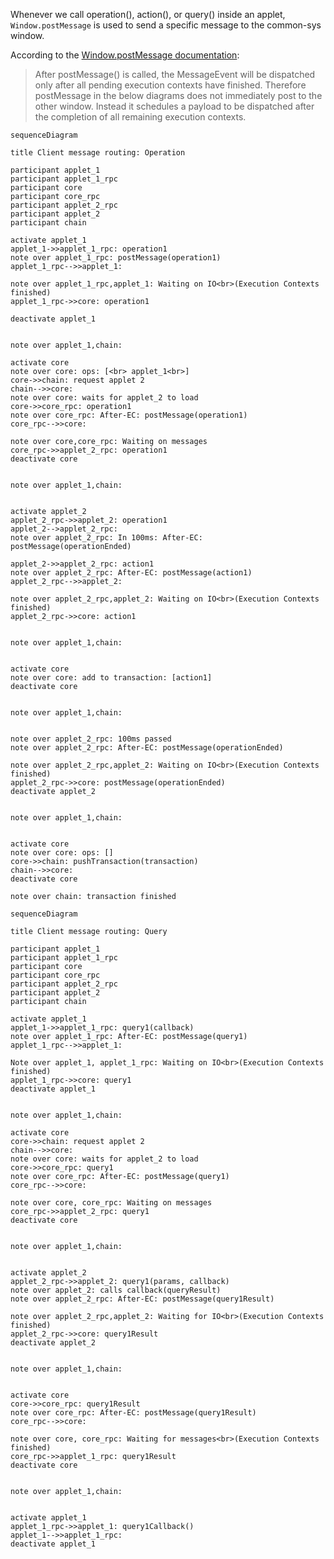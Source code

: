 Whenever we call operation(), action(), or query() inside an applet, `Window.postMessage` is used to send a specific message to the common-sys window.

According to the [Window.postMessage documentation](https://developer.mozilla.org/en-US/docs/Web/API/Window/postMessage):

> After postMessage() is called, the MessageEvent will be dispatched only after all pending execution contexts have finished.
Therefore postMessage in the below diagrams does not immediately post to the other window. Instead it schedules a payload to be dispatched after the completion of all remaining execution contexts.

```mermaid
sequenceDiagram

title Client message routing: Operation

participant applet_1
participant applet_1_rpc
participant core
participant core_rpc
participant applet_2_rpc
participant applet_2
participant chain

activate applet_1
applet_1->>applet_1_rpc: operation1
note over applet_1_rpc: postMessage(operation1)
applet_1_rpc-->>applet_1: 

note over applet_1_rpc,applet_1: Waiting on IO<br>(Execution Contexts finished)
applet_1_rpc->>core: operation1

deactivate applet_1


note over applet_1,chain: 

activate core
note over core: ops: [<br> applet_1<br>]
core->>chain: request applet 2
chain-->>core: 
note over core: waits for applet_2 to load
core->>core_rpc: operation1
note over core_rpc: After-EC: postMessage(operation1)
core_rpc-->>core: 

note over core,core_rpc: Waiting on messages
core_rpc->>applet_2_rpc: operation1
deactivate core


note over applet_1,chain: 


activate applet_2
applet_2_rpc->>applet_2: operation1
applet_2-->applet_2_rpc: 
note over applet_2_rpc: In 100ms: After-EC: postMessage(operationEnded)

applet_2->>applet_2_rpc: action1
note over applet_2_rpc: After-EC: postMessage(action1)
applet_2_rpc-->>applet_2: 

note over applet_2_rpc,applet_2: Waiting on IO<br>(Execution Contexts finished)
applet_2_rpc->>core: action1


note over applet_1,chain: 


activate core
note over core: add to transaction: [action1]
deactivate core


note over applet_1,chain: 


note over applet_2_rpc: 100ms passed
note over applet_2_rpc: After-EC: postMessage(operationEnded)

note over applet_2_rpc,applet_2: Waiting on IO<br>(Execution Contexts finished)
applet_2_rpc->>core: postMessage(operationEnded)
deactivate applet_2


note over applet_1,chain: 


activate core
note over core: ops: []
core->>chain: pushTransaction(transaction)
chain-->>core: 
deactivate core

note over chain: transaction finished

```










```mermaid
sequenceDiagram

title Client message routing: Query

participant applet_1
participant applet_1_rpc
participant core
participant core_rpc
participant applet_2_rpc
participant applet_2
participant chain

activate applet_1
applet_1->>applet_1_rpc: query1(callback)
note over applet_1_rpc: After-EC: postMessage(query1)
applet_1_rpc-->>applet_1: 

Note over applet_1, applet_1_rpc: Waiting on IO<br>(Execution Contexts finished)
applet_1_rpc->>core: query1
deactivate applet_1


note over applet_1,chain: 

activate core
core->>chain: request applet 2
chain-->>core: 
note over core: waits for applet_2 to load
core->>core_rpc: query1
note over core_rpc: After-EC: postMessage(query1)
core_rpc-->>core: 

note over core, core_rpc: Waiting on messages
core_rpc->>applet_2_rpc: query1
deactivate core


note over applet_1,chain: 


activate applet_2
applet_2_rpc->>applet_2: query1(params, callback)
note over applet_2: calls callback(queryResult)
note over applet_2_rpc: After-EC: postMessage(query1Result)

note over applet_2_rpc,applet_2: Waiting for IO<br>(Execution Contexts finished)
applet_2_rpc->>core: query1Result
deactivate applet_2


note over applet_1,chain: 


activate core
core->>core_rpc: query1Result
note over core_rpc: After-EC: postMessage(query1Result)
core_rpc-->>core: 

note over core, core_rpc: Waiting for messages<br>(Execution Contexts finished)
core_rpc->>applet_1_rpc: query1Result
deactivate core


note over applet_1,chain: 


activate applet_1
applet_1_rpc->>applet_1: query1Callback()
applet_1-->>applet_1_rpc: 
deactivate applet_1

```